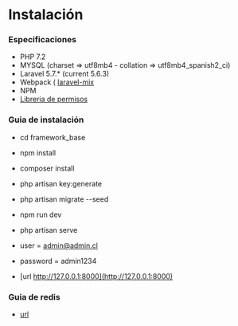 # Instalación #


### Especificaciones ###

* PHP 7.2
* MYSQL (charset => utf8mb4 - collation => utf8mb4_spanish2_ci)
* Laravel 5.7.* (current 5.6.3)
* Webpack ( [laravel-mix](https://laravel.com/docs/5.7/mix)
* NPM
* [Libreria de permisos](https://github.com/spatie/laravel-permission)

### Guia de instalación ###

* cd framework_base
* npm install
* composer install
* php artisan key:generate
* php artisan migrate --seed
* npm run dev
* php artisan serve
* user = admin@admin.cl
* password = admin1234

* [url http://127.0.0.1:8000](http://127.0.0.1:8000)


### Guia de redis ###
* [url](https://redis.io/topics/quickstart)
